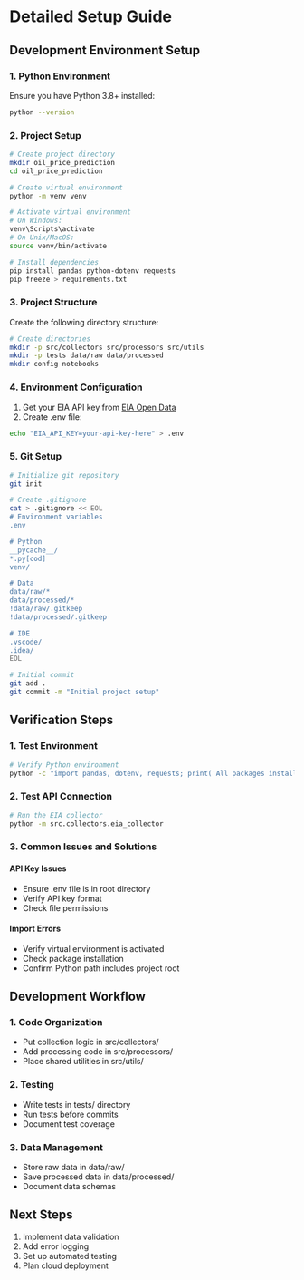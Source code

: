 # Detailed Setup Guide

## Development Environment Setup

### 1. Python Environment
Ensure you have Python 3.8+ installed:
```bash
python --version
```

### 2. Project Setup
```bash
# Create project directory
mkdir oil_price_prediction
cd oil_price_prediction

# Create virtual environment
python -m venv venv

# Activate virtual environment
# On Windows:
venv\Scripts\activate
# On Unix/MacOS:
source venv/bin/activate

# Install dependencies
pip install pandas python-dotenv requests
pip freeze > requirements.txt
```

### 3. Project Structure
Create the following directory structure:
```bash
# Create directories
mkdir -p src/collectors src/processors src/utils
mkdir -p tests data/raw data/processed
mkdir config notebooks
```

### 4. Environment Configuration
1. Get your EIA API key from [EIA Open Data](https://www.eia.gov/opendata/)
2. Create .env file:
```bash
echo "EIA_API_KEY=your-api-key-here" > .env
```

### 5. Git Setup
```bash
# Initialize git repository
git init

# Create .gitignore
cat > .gitignore << EOL
# Environment variables
.env

# Python
__pycache__/
*.py[cod]
venv/

# Data
data/raw/*
data/processed/*
!data/raw/.gitkeep
!data/processed/.gitkeep

# IDE
.vscode/
.idea/
EOL

# Initial commit
git add .
git commit -m "Initial project setup"
```

## Verification Steps

### 1. Test Environment
```bash
# Verify Python environment
python -c "import pandas, dotenv, requests; print('All packages installed')"
```

### 2. Test API Connection
```bash
# Run the EIA collector
python -m src.collectors.eia_collector
```

### 3. Common Issues and Solutions

#### API Key Issues
- Ensure .env file is in root directory
- Verify API key format
- Check file permissions

#### Import Errors
- Verify virtual environment is activated
- Check package installation
- Confirm Python path includes project root

## Development Workflow

### 1. Code Organization
- Put collection logic in src/collectors/
- Add processing code in src/processors/
- Place shared utilities in src/utils/

### 2. Testing
- Write tests in tests/ directory
- Run tests before commits
- Document test coverage

### 3. Data Management
- Store raw data in data/raw/
- Save processed data in data/processed/
- Document data schemas

## Next Steps
1. Implement data validation
2. Add error logging
3. Set up automated testing
4. Plan cloud deployment